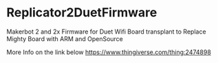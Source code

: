 # Replicator2DuetFirmware
Makerbot 2 and 2x Firmware for Duet Wifi Board transplant to Replace Mighty Board with ARM and OpenSource

More Info on the link below
https://www.thingiverse.com/thing:2474898
